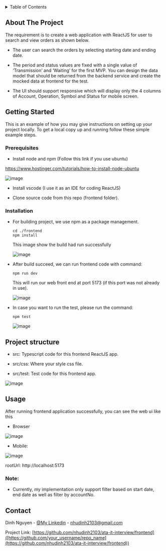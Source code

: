 

<!-- TABLE OF CONTENTS -->
<details>
  <summary>Table of Contents</summary>
  <ol>
    <li>
      <a href="#about-the-project">About The Project</a>
    </li>
    <li>
      <a href="#getting-started">Getting Started</a>
      <ul>
        <li><a href="#prerequisites">Prerequisites</a></li>
        <li><a href="#installation">Installation</a></li>
      </ul>
    </li>
    <li><a href="#usage">Usage</a></li>
    <li><a href="#contact">Contact</a></li>
  </ol>
</details>



<!-- ABOUT THE PROJECT -->
## About The Project

The requirement is to create a web application with ReactJS for user to search and view orders as shown below.

- The user can search the orders by selecting starting date and ending date.

-  The period and status values are fixed with a single value of ‘Transmission’ and ‘Waiting’ for the first MVP. You can design the data model that should be
returned from the backend service and create the mocked data at frontend for the test.

- The UI should support
responsive which will display only the 4 columns of Account, Operation, Symbol and Status for mobile screen.

<!-- GETTING STARTED -->
## Getting Started

This is an example of how you may give instructions on setting up your project locally.
To get a local copy up and running follow these simple example steps.

### Prerequisites

- Install node and npm (Follow this link if you use ubuntu)

https://www.hostinger.com/tutorials/how-to-install-node-ubuntu

![image](https://github.com/nhudinh2103/ata-it-interview/assets/17499217/84d5a1c9-1cef-4a7f-88f2-51247839197a)

- Install vscode (I use it as an IDE for coding ReactJS)

- Clone source code from this repo (frontend folder).

### Installation
- For building project, we use npm as a package management.

   ```
   cd ./frontend
   npm install
   ```

  This image show the build had run successfully
  
  ![image](https://github.com/nhudinh2103/ata-it-interview/assets/17499217/1a3eb41a-e944-4de8-80a1-89ef4b857516)


- After build succeed, we can run frontend code with command:
  
   ```
   npm run dev
   ```
   
  This will run our web front end at port 5173 (if this port was not already in use).

  ![image](https://github.com/nhudinh2103/ata-it-interview/assets/17499217/9df1dcda-5dcc-4d90-a2c5-50fd86965022)

- In case you want to run the test, please run the command:

  ```
  npm test
  ```

  ![image](https://github.com/nhudinh2103/ata-it-interview/assets/17499217/15736342-1c9d-4dab-85fe-165b889a302d)


## Project structure

- src: Typescript code for this frontend ReactJS app.

- src/css: Where your style css file.

- src/test: Test code for this frontend app.

![image](https://github.com/nhudinh2103/ata-it-interview/assets/17499217/c3bb1cf4-1e0f-4c1a-9a7d-d85c0a84d3ad)



<!-- USAGE EXAMPLES -->
## Usage

After running frontend application successfully, you can see the web ui like this

- Browser

![image](https://github.com/nhudinh2103/ata-it-interview/assets/17499217/e9a5dffd-e7dd-4dae-b414-f2591f26c9f9)

- Mobile:

![image](https://github.com/nhudinh2103/ata-it-interview/assets/17499217/9eee19dd-b3d2-4c2f-b628-8de06c62cf90)


rootUrl: http://localhost:5173

### Note:
- Currently, my implementation only support filter based on start date, end date as well as filter by accountNo.


<!-- CONTACT -->
## Contact

Dinh Nguyen - [@My Linkedin](https://www.linkedin.com/in/dinh-nguyen-398529115/) - nhudinh2103@gmail.com

Project Link: [https://github.com/nhudinh2103/ata-it-interview/frontend]([https://github.com/your_username/repo_name](https://github.com/nhudinh2103/ata-it-interview/frontend))

